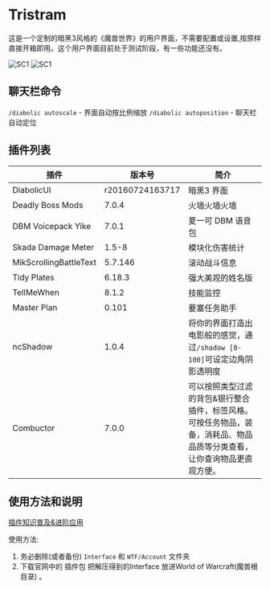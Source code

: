 Tristram
====

这是一个定制的暗黑3风格的《魔兽世界》的用户界面，不需要配置或设置,按原样直接开箱即用。这个用户界面目前处于测试阶段，有一些功能还没有。

![SC1](https://github.com/YellowDi/Tristram/raw/master/screenshot-1.jpg)
![SC1](https://github.com/YellowDi/Tristram/raw/master/screenshot-2.jpg)

## 聊天栏命令

`/diabolic autoscale` - 界面自动按比例缩放
`/diabolic autoposition` - 聊天栏自动定位



## 插件列表

插件|版本号|简介
-------|-------|-------
DiabolicUI|r20160724163717|暗黑3 界面
Deadly Boss Mods|7.0.4|火墙火墙火墙
DBM Voicepack Yike|7.0.1|夏一可 DBM 语音包
Skada Damage Meter|1.5-8|模块化伤害统计
MikScrollingBattleText| 5.7.146|滚动战斗信息
Tidy Plates|6.18.3|强大美观的姓名版
TellMeWhen|8.1.2|技能监控
Master Plan|0.101|要塞任务助手
ncShadow|1.0.4|将你的界面打造出电影般的感觉，通过`/shadow [0-100]`可设定边角阴影透明度
Combuctor|7.0.0|可以按照类型过滤的背包&银行整合插件，标签风格。可按任务物品，装备，消耗品、物品品质等分类查看，让你查询物品更直观方便。

## 使用方法和说明

[插件知识普及&进阶应用](http://bbs.ngacn.cc/read.php?tid=4617462)

使用方法:

1. 务必删除(或者备份) `Interface` 和 `WTF/Account` 文件夹
2. 下载官网中的 插件包 把解压得到的Interface 放进World of Warcraft(魔兽根目录) 。



